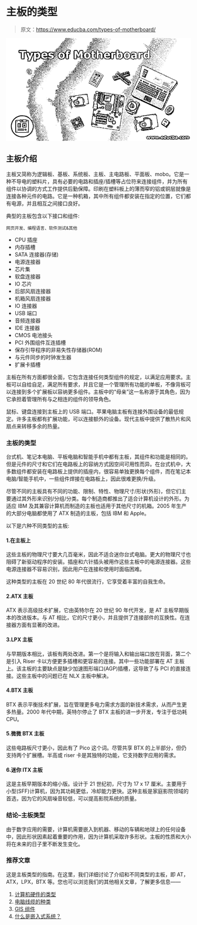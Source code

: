 # 主板的类型

> 原文：<https://www.educba.com/types-of-motherboard/>

![Types of Motherboard](img/64926f6e9d2d9b62d541a5d21a9caae6.png)



## 主板介绍

主板又简称为逻辑板、基板、系统板、主板、主电路板、平面板、mobo。它是一种不导电的塑料片，具有必要的电路和插座/插槽等占位符来连接组件，并为所有组件以协调的方式工作提供后勤保障。印刷在塑料板上的薄而窄的铝或铜层就像是连接各种元件的电路。它是一种机箱，其中所有组件都安装在指定的位置，它们都有电源，并且相互之间接口良好。

典型的主板包含以下接口和组件:

<small>网页开发、编程语言、软件测试&其他</small>

*   CPU 插座
*   内存插槽
*   SATA 连接器(存储)
*   电源连接器
*   芯片集
*   软盘连接器
*   IO 芯片
*   后部风扇连接器
*   机箱风扇连接器
*   IO 连接器
*   USB 端口
*   音频连接器
*   IDE 连接器
*   CMOS 电池接头
*   PCI 外围组件互连插槽
*   保存引导程序的非易失性存储器(ROM)
*   与元件同步的时钟发生器
*   扩展卡插槽

主板在所有方面都很全面，它包含连接任何类型组件的规定，以满足应用要求。主板可以自给自足，满足所有要求，并且它是一个管理所有功能的单板，不像背板可以连接到多个扩展板以容纳更多组件。主板中的“母亲”这一名称源于其角色，因为它承担着管理所有与之相连的组件的领导角色。

鼠标、键盘连接到主板上的 USB 端口。苹果电脑主板有连接外围设备的最低规定。许多主板都有扩展功能，可以连接额外的设备。现代主板中提供了散热片和风扇点来转移多余的热量。

### 主板的类型

台式机、笔记本电脑、平板电脑和智能手机中都有主板，其组件和功能是相同的。但是元件的尺寸和它们在电路板上的容纳方式因空间可用性而异。在台式机中，大多数组件都安装在电路板上提供的插座内，很容易单独更换每个组件，而在笔记本电脑/智能手机中，一些组件焊接在电路板上，因此很难更换/升级。

尽管不同的主板具有不同的功能、限制、特性、物理尺寸/形状(外形)，但它们主要通过其外形来识别/分组/分类。每个制造商都推出了适合计算机设计的外形。为适应 IBM 及其兼容计算机而制造的主板也适用于其他尺寸的机箱。2005 年生产的大部分电脑都使用了 ATX 制造的主板，包括 IBM 和 Apple。

以下是六种不同类型的主板:

#### 1.在主板上

这些主板的物理尺寸要大几百毫米，因此不适合迷你台式电脑。更大的物理尺寸也阻碍了新驱动程序的安装。插座和六针插头被用作这些主板中的电源连接器。这些电源连接器不容易识别，因此用户在连接和使用时面临困难。

这种类型的主板在 20 世纪 80 年代很流行，它享受着丰富的自我生命。

#### 2.ATX 主板

ATX 表示高级技术扩展，它由英特尔在 20 世纪 90 年代开发，是 AT 主板早期版本的改进版本。与 AT 相比，它的尺寸更小，并且提供了连接部件的互换性。在连接器方面有显著的改进。

#### 3.LPX 主板

与早期版本相比，该板有两处改进。第一个是将输入和输出端口放在背面，第二个是引入 Riser 卡以方便更多插槽和更容易的连接。其中一些功能部署在 AT 主板上。该主板的主要缺点是缺少加速图形端口(AGP)插槽，这导致了与 PCI 的直接连接。这些主板中的问题已在 NLX 主板中解决。

#### 4.BTX 主板

BTX 表示平衡技术扩展，旨在管理更多电力需求方面的新技术需求，从而产生更多热量。2000 年代中期，英特尔停止了 BTX 主板的进一步开发，专注于低功耗 CPU。

#### 5.微微 BTX 主板

这些电路板尺寸更小，因此有了 Pico 这个词。尽管共享 BTX 的上半部分，但仍支持两个扩展槽。半高或 riser 卡是其独特的功能，它支持数字应用的需求。

#### 6.迷你 ITX 主板

这是主板早期版本的缩小版。设计于 21 世纪初，尺寸为 17 x 17 厘米。主要用于小型(SFF)计算机，因为其功耗更低，冷却能力更快。这种主板是家庭影院领域的首选，因为它的风扇噪音较低，可以提高影院系统的质量。

### 结论–主板类型

由于数字应用的需要，计算机需要嵌入到机器、移动的车辆和地球上的任何设备中，因此形状因素起着重要的作用，因为计算机采取许多形状。主板的性质和大小将在未来的日子里不断发生变化。

### 推荐文章

这是主板类型的指南。在这里，我们详细讨论了介绍和不同类型的主板，即 AT，ATX，LPX，BTX 等。您也可以浏览我们的其他相关文章，了解更多信息——

1.  [计算机硬件的类型](https://www.educba.com/types-of-computer-hardware/)
2.  [电脑线缆的种类](https://www.educba.com/types-of-computer-cables/)
3.  [GIS 组件](https://www.educba.com/gis-components/)
4.  [什么是嵌入式系统？](https://www.educba.com/what-is-embedded-systems/)





